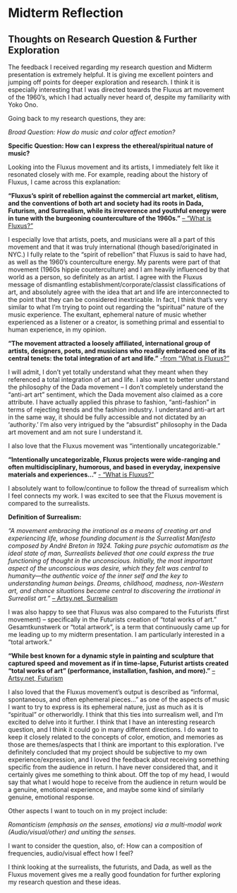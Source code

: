 # Midterm Reflection

## Thoughts on Research Question & Further Exploration


The feedback I received regarding my research question and Midterm presentation is extremely helpful. It is giving me excellent pointers and jumping off points for deeper exploration and research. I think it is especially interesting that I was directed towards the Fluxus art movement of the 1960’s, which I had actually never heard of, despite my familiarity with Yoko Ono. 

Going back to my research questions, they are: 

*Broad Question: How do music and color affect emotion?*

**Specific Question: How can I express the ethereal/spiritual nature of music?**

Looking into the Fluxus movement and its artists, I immediately felt like it resonated closely with me. For example, reading about the history of Fluxus, I came across this explanation:

**“Fluxus’s spirit of rebellion against the commercial art market, elitism, and the conventions of both art and society had its roots in Dada, Futurism, and Surrealism, while its irreverence and youthful energy were in tune with the burgeoning counterculture of the 1960s.”**
 [– “What is Fluxus?”](https://www.artsy.net/article/artsy-editorial-fluxus-movement-art-museums-galleries)

I especially love that artists, poets, and musicians were all a part of this movement and that it was truly international (though based/originated in NYC.) I fully relate to the “spirit of rebellion” that Fluxus is said to have had, as well as the 1960’s counterculture energy. My parents were part of that movement (1960s hippie counterculture) and I am heavily influenced by that world as a person, so definitely as an artist. I agree with the Fluxus message of dismantling establishment/corporate/classist classifications of art, and absolutely agree with the idea that art and life are interconnected to the point that they can be considered inextricable. In fact, I think that’s very similar to what I’m trying to point out regarding the “spiritual” nature of the music experience. The exultant, ephemeral nature of music whether experienced as a listener or a creator, is something primal and essential to human experience, in my opinion. 

**“The movement attracted a loosely affiliated, international group of artists, designers, poets, and musicians who readily embraced one of its central tenets: the total integration of art and life.”**
[-from “What is Fluxus?”](https://www.artsy.net/article/artsy-editorial-fluxus-movement-art-museums-galleries)

I will admit, I don’t yet totally understand what they meant when they referenced a total integration of art and life. I also want to better understand the philosophy of the Dada movement – I don’t completely understand the “anti-art art” sentiment, which the Dada movement also claimed as a core attribute. I have actually applied this phrase to fashion, “anti-fashion” in terms of rejecting trends and the fashion industry. I understand anti-art art in the same way, it should be fully accessible and not dictated by an ‘authority.’ I’m also very intrigued by the “absurdist” philosophy in the Dada art movement and am not sure I understand it. 

I also love that the Fluxus movement was “intentionally uncategorizable.” 

**“Intentionally uncategorizable, Fluxus projects were wide-ranging and often multidisciplinary, humorous, and based in everyday, inexpensive materials and experiences…”**
[- “What is Fluxus?”](https://www.artsy.net/article/artsy-editorial-fluxus-movement-art-museums-galleries)

I absolutely want to follow/continue to follow the thread of surrealism which I feel connects my work. I was excited to see that the Fluxus movement is compared to the surrealists. 

**Definition of Surrealism:** 

*“A movement embracing the irrational as a means of creating art and experiencing life, whose founding document is the Surrealist Manifesto composed by André Breton in 1924. Taking pure psychic automatism as the ideal state of man, Surrealists believed that one could express the true functioning of thought in the unconscious. Initially, the most important aspect of the unconscious was desire, which they felt was central to humanity—the authentic voice of the inner self and the key to understanding human beings. Dreams, childhood, madness, non-Western art, and chance situations became central to discovering the irrational in Surrealist art.”*
[– Artsy.net, Surrealism](https://www.artsy.net/gene/surrealism)

I was also happy to see that Fluxus was also compared to the Futurists (first movement) – specifically in the Futurists creation of “total works of art.” Gesamtkunstwerk or “total artwork”, is a term that continuously came up for me leading up to my midterm presentation. I am particularly interested in a “total artwork.” 

**“While best known for a dynamic style in painting and sculpture that captured speed and movement as if in time-lapse, Futurist artists created “total works of art” (performance, installation, fashion, and more).”**
[– Artsy.net, Futurism](https://www.artsy.net/gene/futurism)

I also loved that the Fluxus movement’s output is described as “informal, spontaneous, and often ephemeral pieces…” as one of the aspects of music I want to try to express is its ephemeral nature, just as much as it is “spiritual” or otherworldly. I think that this ties into surrealism well, and I’m excited to delve into it further. I think that I have an interesting research question, and I think it could go in many different directions. I do want to keep it closely related to the concepts of color, emotion, and memories as those are themes/aspects that I think are important to this exploration. I’ve definitely concluded that my project should be subjective to my own experience/expression, and I loved the feedback about receiving something specific from the audience in return. I have never considered that, and it certainly gives me something to think about. Off the top of my head, I would say that what I would hope to receive from the audience in return would be a genuine, emotional experience, and maybe some kind of similarly genuine, emotional response. 

Other aspects I want to touch on in my project include: 

_Romanticism (emphasis on the senses, emotions) via a multi-modal work (Audio/visual/other) and uniting the senses._ 

I want to consider the question, also, of: How can a composition of frequencies, audio/visual effect how I feel?

I think looking at the surrealists, the futurists, and Dada, as well as the Fluxus movement gives me a really good foundation for further exploring my research question and these ideas. 
